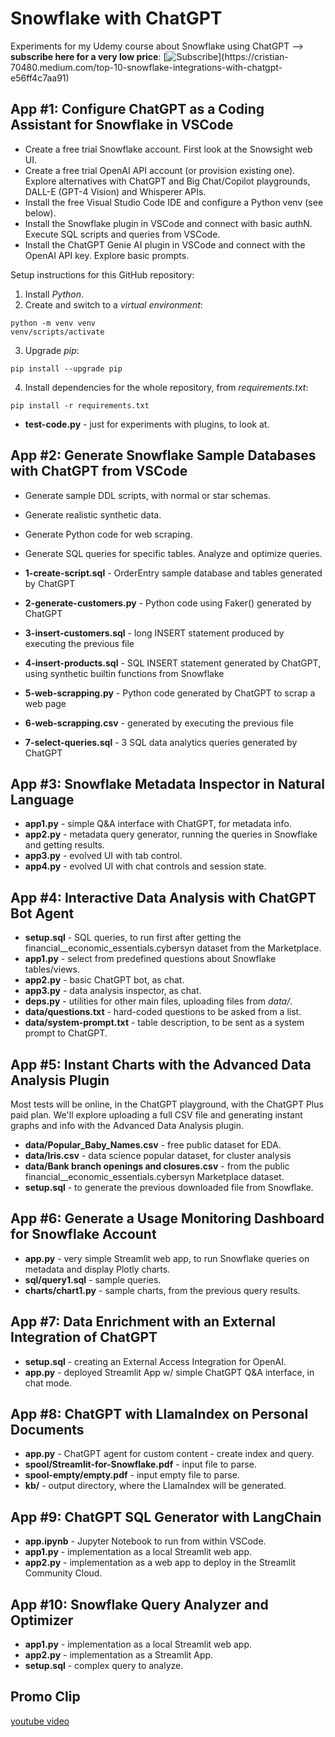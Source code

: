 # Snowflake with ChatGPT

Experiments for my Udemy course about Snowflake using ChatGPT --> **subscribe here for a very low price**:
[![Subscribe]([https://www.udemy.com/course/snowflake-with-chatgpt/?couponCode=LOWEST-PRICE](https://miro.medium.com/v2/resize:fit:828/format:webp/1*_g38pnVGd1BYWikJoekXeA.png))](https://cristian-70480.medium.com/top-10-snowflake-integrations-with-chatgpt-e56ff4c7aa91)

## App #1: Configure ChatGPT as a Coding Assistant for Snowflake in VSCode

* Create a free trial Snowflake account. First look at the Snowsight web UI.
* Create a free trial OpenAI API account (or provision existing one). Explore alternatives with ChatGPT and Big Chat/Copilot playgrounds, DALL-E (GPT-4 Vision) and Whisperer APIs.
* Install the free Visual Studio Code IDE and configure a Python venv (see below).
* Install the Snowflake plugin in VSCode and connect with basic authN. Execute SQL scripts and queries from VSCode.
* Install the ChatGPT Genie AI plugin in VSCode and connect with the OpenAI API key. Explore basic prompts.

Setup instructions for this GitHub repository:

1) Install *Python*.
2) Create and switch to a *virtual environment*:

```
python -m venv venv
venv/scripts/activate
```
3) Upgrade *pip*:

```
pip install --upgrade pip
```

4) Install dependencies for the whole repository, from *requirements.txt*:

```
pip install -r requirements.txt
```

* **test-code.py** - just for experiments with plugins, to look at.

## App #2: Generate Snowflake Sample Databases with ChatGPT from VSCode

* Generate sample DDL scripts, with normal or star schemas.
* Generate realistic synthetic data.
* Generate Python code for web scraping.
* Generate SQL queries for specific tables. Analyze and optimize queries.

* **1-create-script.sql** - OrderEntry sample database and tables generated by ChatGPT
* **2-generate-customers.py** - Python code using Faker() generated by ChatGPT
* **3-insert-customers.sql** - long INSERT statement produced by executing the previous file
* **4-insert-products.sql** - SQL INSERT statement generated by ChatGPT, using synthetic builtin functions from Snowflake
* **5-web-scrapping.py** - Python code generated by ChatGPT to scrap a web page 
* **6-web-scrapping.csv** - generated by executing the previous file
* **7-select-queries.sql** - 3 SQL data analytics queries generated by ChatGPT

## App #3: Snowflake Metadata Inspector in Natural Language

* **app1.py** - simple Q&A interface with ChatGPT, for metadata info.
* **app2.py** - metadata query generator, running the queries in Snowflake and getting results.
* **app3.py** - evolved UI with tab control.
* **app4.py** - evolved UI with chat controls and session state.

## App #4: Interactive Data Analysis with ChatGPT Bot Agent

* **setup.sql** - SQL queries, to run first after getting the financial__economic_essentials.cybersyn dataset from the Marketplace.
* **app1.py** - select from predefined questions about Snowflake tables/views.
* **app2.py** - basic ChatGPT bot, as chat.
* **app3.py** - data analysis inspector, as chat.
* **deps.py** - utilities for other main files, uploading files from *data/*.
* **data/questions.txt** - hard-coded questions to be asked from a list.
* **data/system-prompt.txt** - table description, to be sent as a system prompt to ChatGPT.

## App #5: Instant Charts with the Advanced Data Analysis Plugin

Most tests will be online, in the ChatGPT playground, with the ChatGPT Plus paid plan. We'll explore uploading a full CSV file and generating instant graphs and info with the Advanced Data Analysis plugin.

* **data/Popular_Baby_Names.csv** - free public dataset for EDA.
* **data/Iris.csv** - data science popular dataset, for cluster analysis
* **data/Bank branch openings and closures.csv** - from the public financial__economic_essentials.cybersyn Marketplace dataset.
* **setup.sql** - to generate the previous downloaded file from Snowflake.

## App #6: Generate a Usage Monitoring Dashboard for Snowflake Account

* **app.py** - very simple Streamlit web app, to run Snowflake queries on metadata and display Plotly charts.
* **sql/query1.sql** - sample queries.
* **charts/chart1.py** - sample charts, from the previous query results.

## App #7: Data Enrichment with an External Integration of ChatGPT

* **setup.sql** - creating an External Access Integration for OpenAI.
* **app.py** - deployed Streamlit App w/ simple ChatGPT Q&A interface, in chat mode.

## App #8: ChatGPT with LlamaIndex on Personal Documents

* **app.py** - ChatGPT agent for custom content - create index and query.
* **spool/Streamlit-for-Snowflake.pdf** - input file to parse. 
* **spool-empty/empty.pdf** - input empty file to parse. 
* **kb/** - output directory, where the LlamaIndex will be generated.

## App #9: ChatGPT SQL Generator with LangChain

* **app.ipynb** - Jupyter Notebook to run from within VSCode.
* **app1.py** - implementation as a local Streamlit web app.
* **app2.py** - implementation as a web app to deploy in the Streamlit Community Cloud.

## App #10: Snowflake Query Analyzer and Optimizer

* **app1.py** - implementation as a local Streamlit web app.
* **app2.py** - implementation as a Streamlit App.
* **setup.sql** - complex query to analyze.

## Promo Clip

[youtube video](https://youtu.be/rbDJ30O8198)
